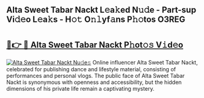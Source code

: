 ## Alta Sweet Tabar Nackt L𝚎a𝚔ed N𝚞𝚍e - Part-sup Vi𝚍𝚎o L𝚎a𝚔s - H𝚘𝚝 O𝚗𝚕yf𝚊ns P𝚑𝚘tos O3REG

# <h2><a href="http://kf0iqx.oniu.top/?m=Alta+Sweet+Tabar+Nackt">🔗👉 🔴 Alta Sweet Tabar Nackt P𝚑ot𝚘𝚜 V𝚒d𝚎o</a></h2>

[![Alta Sweet Tabar Nackt Nu𝚍e𝚜](https://i.imgur.com/0qMVB7G.gif)](http://kf0iqx.oniu.top/?m=Alta+Sweet+Tabar+Nackt)
Online influencer Alta Sweet Tabar Nackt, celebrated for publishing dance and lifestyle material, consisting of performances and personal vlogs. The public face of Alta Sweet Tabar Nackt is synonymous with openness and accessibility, but the hidden dimensions of his private life remain a captivating mystery.  
